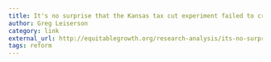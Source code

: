```yaml
---
title: It's no surprise that the Kansas tax cut experiment failed to create jobs
author: Greg Leiserson
category: link
external_url: http://equitablegrowth.org/research-analysis/its-no-surprise-that-the-kansas-tax-cut-experiment-failed-to-create-jobs/
tags: reform
---
```

